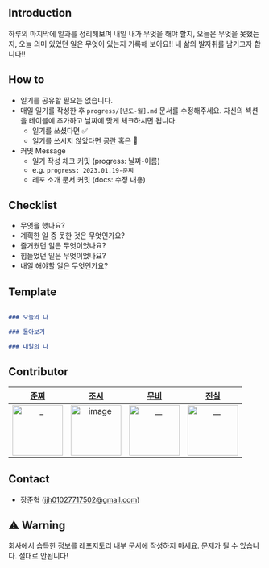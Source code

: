 ## Introduction
하루의 마지막에 일과를 정리해보며 내일 내가 무엇을 해야 할지, 오늘은 무엇을 못했는지, 오늘 의미 있었던 일은 무엇이 있는지 기록해 보아요!! 내 삶의 발자취를 남기고자 합니다!!

## How to
- 일기를 공유할 필요는 없습니다.
- 매일 일기를 작성한 후 `progress/[년도-월].md` 문서를 수정해주세요. 자신의 섹션을 테이블에 추가하고 날짜에 맞게 체크하시면 됩니다. 
  - 일기를 쓰셨다면 ✅
  - 일기를 쓰시지 않았다면 공란 혹은 🐶
- 커밋 Message
  - 일기 작성 체크 커밋 (progress: 날짜-이름)
  - e.g. `progress: 2023.01.19-준찌`
  - 레포 소개 문서 커밋 (docs: 수정 내용)

## Checklist
- 무엇을 했나요?
- 계획한 일 중 못한 것은 무엇인가요?
- 즐거웠던 일은 무엇이었나요?
- 힘들었던 일은 무엇이었나요?
- 내일 해야할 일은 무엇인가요?

## Template

```md

### 오늘의 나

### 돌아보기

### 내일의 나

```

## Contributor
| [준찌](https://github.com/juunzzi) |[조시](https://github.com/hyunrrr)|[무비](https://github.com/byhhh2)| [진실](https://github.com/kauthenticity) |
|:---:|:---:|:---:|:---:| 
|<img src="https://avatars.githubusercontent.com/u/78349600?v=4" width=100px alt="_"/>|<img width=100px alt="image" src="https://avatars.githubusercontent.com/u/54316950?v=4">|<img width=100px alt="__" src="https://avatars.githubusercontent.com/u/52737532?v=4">|<img width=100px alt="__" src="https://avatars.githubusercontent.com/u/53258214?v=4">|

## Contact
- 장준혁 (jjh01027717502@gmail.com)

## ⚠️ Warning
 회사에서 습득한 정보를 레포지토리 내부 문서에 작성하지 마세요. 문제가 될 수 있습니다. 절대로 안됩니다!
